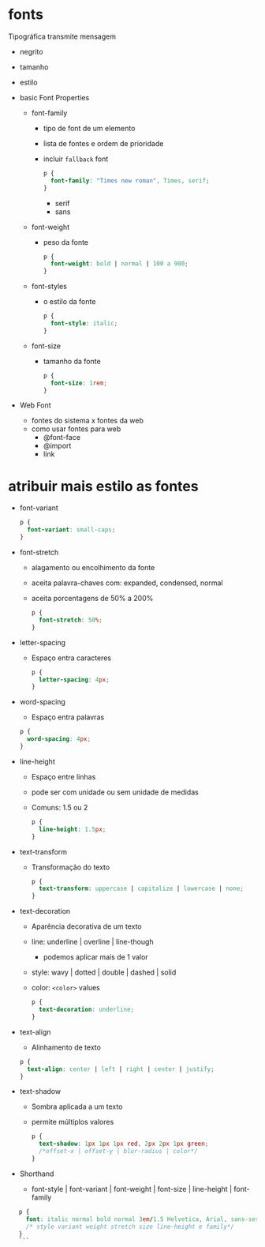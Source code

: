 # fonts

Tipográfica transmite mensagem

- negrito
- tamanho
- estilo

- basic Font Properties

  - font-family

    - tipo de font de um elemento
    - lista de fontes e ordem de prioridade
    - incluir `fallback` font

      ```css
      p {
        font-family: "Times new roman", Times, serif;
      }
      ```

      - serif
      - sans

  - font-weight

    - peso da fonte
      ```css
      p {
        font-weight: bold | normal | 100 a 900;
      }
      ```

  - font-styles

    - o estilo da fonte
      ```css
      p {
        font-style: italic;
      }
      ```

  - font-size
    - tamanho da fonte
      ```css
      p {
        font-size: 1rem;
      }
      ```

- Web Font
  - fontes do sistema x fontes da web
  - como usar fontes para web
    - @font-face
    - @import
    - link

# atribuir mais estilo as fontes

- font-variant

  ```css
  p {
    font-variant: small-caps;
  }
  ```

- font-stretch

  - alagamento ou encolhimento da fonte
  - aceita palavra-chaves com: expanded, condensed, normal
  - aceita porcentagens de 50% a 200%

    ```css
    p {
      font-stretch: 50%;
    }
    ```

- letter-spacing

  - Espaço entra caracteres

    ```css
    p {
      letter-spacing: 4px;
    }
    ```

- word-spacing

  - Espaço entra palavras

  ```css
  p {
    word-spacing: 4px;
  }
  ```

- line-height

  - Espaço entre linhas
  - pode ser com unidade ou sem unidade de medidas
  - Comuns: 1.5 ou 2

    ```css
    p {
      line-height: 1.5px;
    }
    ```

- text-transform

  - Transformação do texto

    ```css
    p {
      text-transform: uppercase | capitalize | lowercase | none;
    }
    ```

- text-decoration

  - Aparência decorativa de um texto
  - line: underline | overline | line-though
    - podemos aplicar mais de 1 valor
  - style: wavy | dotted | double | dashed | solid
  - color: `<color>` values

    ```css
    p {
      text-decoration: underline;
    }
    ```

- text-align

  - Alinhamento de texto

  ```css
  p {
    text-align: center | left | right | center | justify;
  }
  ```

- text-shadow

  - Sombra aplicada a um texto
  - permite múltiplos valores

    ```css
    p {
      text-shadow: 1px 1px 1px red, 2px 2px 1px green;
      /*offset-x | offset-y | blur-radius | color*/
    }
    ```

- Shorthand
  - font-style | font-variant | font-weight | font-size | line-height | font-family

````css
   p {
     font: italic normal bold normal 3em/1.5 Helvetica, Arial, sans-serif;
     /* style variant weight stretch size line-height e family*/
   }
   ```
````
